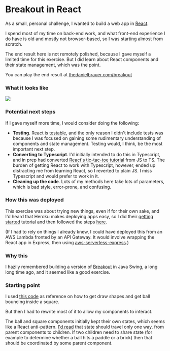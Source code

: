 # Breakout in React

As a small, personal challenge, I wanted to build a web app in [React](https://reactjs.org/).  

I spend most of my time on back-end work, and what front-end experience I do have is old and mostly not browser-based, so I was starting almost from scratch.

The end result here is not remotely polished, because I gave myself a limited time for this exercise.  But I did learn about React components and their state management, which was the point.

You can play the end result at [thedanielbrauer.com/breakout](https://thedanielbrauer.com/breakout)

### What it looks like

![](ballBounceMon.gif)

### Potential next steps
  
If I gave myself more time, I would consider doing the following:
* **Testing**.  React is [testable](https://reactjs.org/docs/testing.html), and the only reason I didn't include tests was because I was focused on gaining some rudimentary understanding of components and state management.  Testing would, I think, be the most important next step. 
* **Converting to Typescript**.  I'd initially intended to do this in Typescript, and in prep had converted [React's tic-tac-toe tutorial](https://github.com/danbrauer/react-tic-tac-toe) from JS to TS.  The burden of getting React to work with Typescript, however, ended up distracting me from learning React, so I reverted to plain JS.  I miss Typescript and would prefer to work in it.
* **Cleaning up the code**.  Lots of my methods here take lots of parameters, which is bad style, error-prone, and confusing. 

### How this was deployed

This exercise was about trying new things, even if for their own sake, and I'd heard that Heroku makes deploying apps easy, so I did their [getting started](https://devcenter.heroku.com/start) tutorial and then followed the steps [here](https://create-react-app.dev/docs/deployment/#heroku).

(If I had to rely on things I already knew, I could have deployed this from an AWS Lambda fronted by an API Gateway.  It would involve wrapping the React app in Express, then using [aws-serverless-express](https://github.com/awslabs/aws-serverless-express).)

### Why this

I hazily remembered building a version of [Breakout](https://en.wikipedia.org/wiki/Breakout_(video_game)) in Java Swing, a long long time ago, and it seemed like a good exercise.

### Starting point

I used [this code](https://codesandbox.io/s/5qvyyyjrx) as reference on how to get draw shapes and get ball bouncing inside a square.

But then I had to rewrite most of it to allow my components to interact.

The ball and square components initially kept their own states, which seems like a React anti-pattern.  [I'd read](https://reactjs.org/tutorial/tutorial.html#lifting-state-up) that state should travel only one way, from parent components to children.  If two children need to share state (for example to determine whether a ball hits a paddle or a brick) then that should be coordinated by some parent component.
 

  

